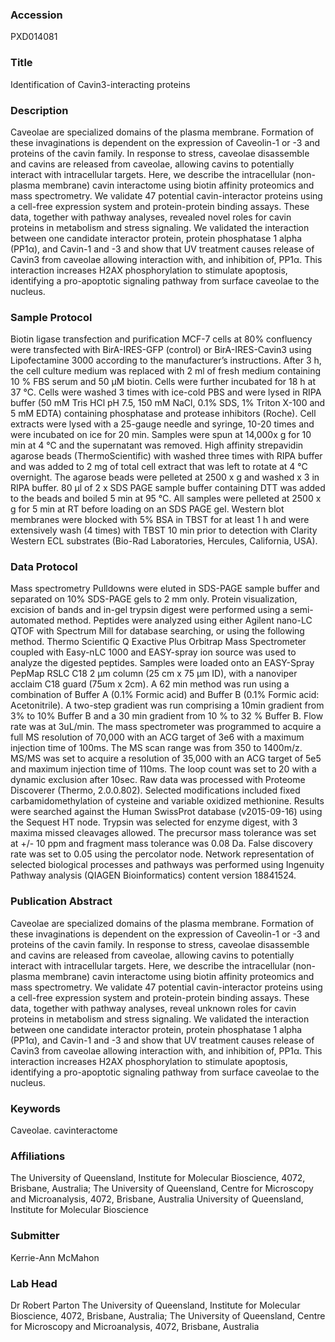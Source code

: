 ### Accession
PXD014081

### Title
Identification of Cavin3-interacting proteins

### Description
Caveolae are specialized domains of the plasma membrane. Formation of these invaginations is dependent on the expression of Caveolin-1 or -3 and proteins of the cavin family. In response to stress, caveolae disassemble and cavins are released from caveolae, allowing cavins to potentially interact with intracellular targets. Here, we describe the intracellular (non-plasma membrane) cavin interactome using biotin affinity proteomics and mass spectrometry. We validate 47 potential cavin-interactor proteins using a cell-free expression system and protein-protein binding assays. These data, together with pathway analyses, revealed novel roles for cavin proteins in metabolism and stress signaling. We validated the interaction between one candidate interactor protein, protein phosphatase 1 alpha (PP1α), and Cavin-1 and -3 and show that UV treatment causes release of Cavin3 from caveolae allowing interaction with, and inhibition of, PP1α. This interaction increases H2AX phosphorylation to stimulate apoptosis, identifying a pro-apoptotic signaling pathway from surface caveolae to the nucleus.

### Sample Protocol
Biotin ligase transfection and purification MCF-7 cells at 80% confluency were transfected with BirA-IRES-GFP (control) or BirA-IRES-Cavin3 using Lipofectamine 3000 according to the manufacturer’s instructions. After 3 h, the cell culture medium was replaced with 2 ml of fresh medium containing 10 % FBS serum and 50 μM biotin. Cells were further incubated for 18 h at 37 °C. Cells were washed 3 times with ice-cold PBS and were lysed in RIPA buffer (50 mM Tris HCl pH 7.5, 150 mM NaCl, 0.1% SDS, 1% Triton X-100 and 5 mM EDTA) containing phosphatase and protease inhibitors (Roche). Cell extracts were lysed with a 25-gauge needle and syringe, 10-20 times and were incubated on ice for 20 min. Samples were spun at 14,000x g for 10 min at 4 °C and the supernatant was removed. High affinity strepavidin agarose beads (ThermoScientific) with washed three times with RIPA buffer and was added to 2 mg of total cell extract that was left to rotate at 4 °C overnight. The agarose beads were pelleted at 2500 x g and washed x 3 in RIPA buffer. 80 μl of 2 x SDS PAGE sample buffer containing DTT was added to the beads and boiled 5 min at 95 °C. All samples were pelleted at 2500 x g for 5 min at RT before loading on an SDS PAGE gel. Western blot membranes were blocked with 5% BSA in TBST for at least 1 h and were extensively wash (4 times) with TBST 10 min prior to detection with Clarity Western ECL substrates (Bio-Rad Laboratories, Hercules, California, USA).

### Data Protocol
Mass spectrometry Pulldowns were eluted in SDS-PAGE sample buffer and separated on 10% SDS-PAGE gels to 2 mm only. Protein visualization, excision of bands and in-gel trypsin digest were performed using a semi-automated method. Peptides were analyzed using either Agilent nano-LC QTOF with Spectrum Mill for database searching, or using the following method. Thermo Scientific Q Exactive Plus Orbitrap Mass Spectrometer coupled with Easy-nLC 1000 and EASY-spray ion source was used to analyze the digested peptides. Samples were loaded onto an EASY-Spray PepMap RSLC C18 2 µm column (25 cm x 75 µm ID), with a nanoviper acclaim C18 guard (75um x 2cm). A 62 min method was run using a combination of Buffer A (0.1% Formic acid) and Buffer B (0.1% Formic acid: Acetonitrile). A two-step gradient was run comprising a 10min gradient from 3% to 10% Buffer B and a 30 min gradient from 10 % to 32 % Buffer B. Flow rate was at 3uL/min. The mass spectrometer was programmed to acquire a full MS resolution of 70,000 with an ACG target of 3e6 with a maximum injection time of 100ms. The MS scan range was from 350 to 1400m/z. MS/MS was set to acquire a resolution of 35,000 with an ACG target of 5e5 and maximum injection time of 110ms. The loop count was set to 20 with a dynamic exclusion after 10sec. Raw data was processed with Proteome Discoverer (Thermo, 2.0.0.802). Selected modifications included fixed carbamidomethylation of cysteine and variable oxidized methionine. Results were searched against the Human SwissProt database (v2015-09-16) using the Sequest HT node. Trypsin was selected for enzyme digest, with 3 maxima missed cleavages allowed. The precursor mass tolerance was set at +/- 10 ppm and fragment mass tolerance was 0.08 Da. False discovery rate was set to 0.05 using the percolator node.    Network representation of selected biological processes and pathways was performed using Ingenuity Pathway analysis (QIAGEN Bioinformatics) content version 18841524.

### Publication Abstract
Caveolae are specialized domains of the plasma membrane. Formation of these invaginations is dependent on the expression of Caveolin-1 or -3 and proteins of the cavin family. In response to stress, caveolae disassemble and cavins are released from caveolae, allowing cavins to potentially interact with intracellular targets. Here, we describe the intracellular (non-plasma membrane) cavin interactome using biotin affinity proteomics and mass spectrometry. We validate 47 potential cavin-interactor proteins using a cell-free expression system and protein-protein binding assays. These data, together with pathway analyses, reveal unknown roles for cavin proteins in metabolism and stress signaling. We validated the interaction between one candidate interactor protein, protein phosphatase 1 alpha (PP1&#x3b1;), and Cavin-1 and -3 and show that UV treatment causes release of Cavin3 from caveolae allowing interaction with, and inhibition of, PP1&#x3b1;. This interaction increases H2AX phosphorylation to stimulate apoptosis, identifying a pro-apoptotic signaling pathway from surface caveolae to the nucleus.

### Keywords
Caveolae. cavinteractome

### Affiliations
The University of Queensland, Institute for Molecular Bioscience, 4072, Brisbane, Australia; The University of Queensland, Centre for Microscopy and Microanalysis, 4072, Brisbane, Australia
University of Queensland, Institute for Molecular Bioscience

### Submitter
Kerrie-Ann McMahon

### Lab Head
Dr Robert Parton
The University of Queensland, Institute for Molecular Bioscience, 4072, Brisbane, Australia; The University of Queensland, Centre for Microscopy and Microanalysis, 4072, Brisbane, Australia



